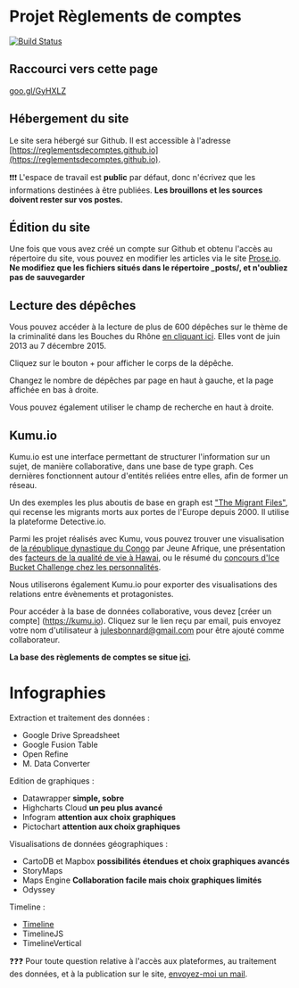 # Projet Règlements de comptes

[![Build Status](https://travis-ci.org/reglementsdecomptes/reglementsdecomptes.github.io.svg?branch=master)](https://travis-ci.org/reglementsdecomptes/reglementsdecomptes.github.io)

## Raccourci vers cette page

[goo.gl/GyHXLZ](https://goo.gl/GyHXLZ)

## Hébergement du site

Le site sera hébergé sur Github. Il est accessible à l'adresse [https://reglementsdecomptes.github.io](https://reglementsdecomptes.github.io).

:exclamation::exclamation::exclamation:
L'espace de travail est **public** par défaut, donc n'écrivez que les informations destinées à être publiées. **Les brouillons et les sources doivent rester sur vos postes.**

## Édition du site

Une fois que vous avez créé un compte sur Github et obtenu l'accès au répertoire du site, vous pouvez en modifier les articles via le site [Prose.io](http://prose.io/). **Ne modifiez que les fichiers situés dans le répertoire _posts/, et n'oubliez pas de sauvegarder**

## Lecture des dépêches

Vous pouvez accéder à la lecture de plus de 600 dépêches sur le thème de la criminalité dans les Bouches du Rhône [en cliquant ici](http://bl.ocks.org/julesbonnard/raw/e56cb6d520c6cb8f7806/). Elles vont de juin 2013 au 7 décembre 2015.

Cliquez sur le bouton + pour afficher le corps de la dépêche.

Changez le nombre de dépêches par page en haut à gauche, et la page affichée en bas à droite.

Vous pouvez également utiliser le champ de recherche en haut à droite.

## Kumu.io

Kumu.io est une interface permettant de structurer l'information sur un sujet, de manière collaborative, dans une base de type graph. Ces dernières fonctionnent autour d'entités reliées entre elles, afin de former un réseau. 

Un des exemples les plus aboutis de base en graph est ["The Migrant Files"](https://www.detective.io/detective/the-migrants-files/), qui recense les migrants morts aux portes de l'Europe depuis 2000. Il utilise la plateforme Detective.io.

Parmi les projet réalisés avec Kumu, vous pouvez trouver une visualisation de [la république dynastique du Congo](https://kumu.io/JeuneAfrique/la-republique-dynastique-du-congo) par Jeune Afrique, une présentation des [facteurs de la qualité de vie à Hawai](https://hiqol.kumu.io/hawaii-quality-of-life), ou le résumé du [concours d'Ice Bucket Challenge chez les personnalités](https://kumu.io/jeff/celebrity-ice-bucket-challenge).

Nous utiliserons également Kumu.io pour exporter des visualisations des relations entre évènements et protagonistes.

Pour accéder à la base de données collaborative, vous devez [créer un compte] (https://kumu.io). Cliquez sur le lien reçu par email, puis envoyez votre nom d'utilisateur à [julesbonnard@gmail.com](mailto:julesbonnard@gmail.com) pour être ajouté comme collaborateur.

**La base des règlements de comptes se situe [ici](https://kumu.io/edjmarseille/edj-reglements-de-comptes).**

# Infographies

Extraction et traitement des données : 
- Google Drive Spreadsheet
- Google Fusion Table
- Open Refine
- M. Data Converter

Edition de graphiques : 
- Datawrapper **simple, sobre**
- Highcharts Cloud **un peu plus avancé**
- Infogram **attention aux choix graphiques**
- Pictochart **attention aux choix graphiques**

Visualisations de données géographiques : 
- CartoDB et Mapbox **possibilités étendues et choix graphiques avancés**
- StoryMaps
- Maps Engine **Collaboration facile mais choix graphiques limités**
- Odyssey

Timeline : 
- [Timeline](https://github.com/jkeefe/Timeline)
- TimelineJS
- TimelineVertical

:question::question::question:
Pour toute question relative à l'accès aux plateformes, au traitement des données, et à la publication sur le site, [envoyez-moi un mail](mailto:julesbonnard@gmail.com).
